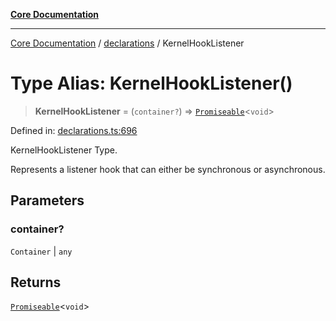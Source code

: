 [**Core Documentation**](../../README.md)

***

[Core Documentation](../../README.md) / [declarations](../README.md) / KernelHookListener

# Type Alias: KernelHookListener()

> **KernelHookListener** = (`container?`) => [`Promiseable`](Promiseable.md)\<`void`\>

Defined in: [declarations.ts:696](https://github.com/stonemjs/core/blob/b1f29857c7f1e529739f22d486494bed3b22d2c6/src/declarations.ts#L696)

KernelHookListener Type.

Represents a listener hook that can either be synchronous or asynchronous.

## Parameters

### container?

`Container` | `any`

## Returns

[`Promiseable`](Promiseable.md)\<`void`\>
